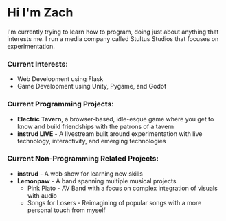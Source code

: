# Hi I'm Zach
I'm currently trying to learn how to program, doing just about anything that interests me. I run a media company called Stultus Studios that focuses on experimentation.


### Current Interests: 
* Web Development using Flask
* Game Development using Unity, Pygame, and Godot


### Current Programming Projects:
* **Electric Tavern**, a browser-based, idle-esque game where you get to know and build friendships with the patrons of a tavern
* **instrud LIVE** - A livestream built around experimentation with live technology, interactivity, and emerging technologies

### Current Non-Programming Related Projects:
* **instrud** - A web show for learning new skills
* **Lemonpaw** - A band spanning multiple musical projects
	* Pink Plato - AV Band with a focus on complex integration of visuals with audio
	* Songs for Losers - Reimagining of popular songs with a more personal touch from myself